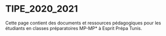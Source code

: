 # TIPE_2020_2021

Cette page contient des documents et ressources pédagogiques pour les étudiants en classes préparatoires MP-MP* à Esprit Prépa Tunis.
